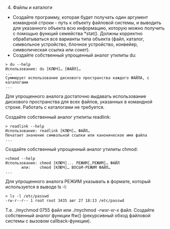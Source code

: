 4. Файлы и каталоги

- Создайте программу, которая будет получать один аргумент командной строки - путь к объекту файловой системы, и выводить для указанного объекта всю информацию, которую можно получить с помощью функций семейства *stat(). Должны корректно обрабатываться все варианты типа объекта (файл, каталог, символьное устройство, блочное устройство, конвейер, символическая ссылка или сокет).
- Создайте собственный упрощенный аналог утилиты du:
```
> du --help
Использование: du [КЛЮЧ]… [ФАЙЛ]…
...
Суммирует использование дискового пространства каждого ФАЙЛА, с каталогами
...
```
Для упрощенного аналога достаточно выдавать использование дискового пространства для всех файлов, указанных в командной строке. Работать с каталогами не требуется.

Создайте собственный аналог утилиты readlink:
```
> readlink --help
Использование: readlink [КЛЮЧ]… ФАЙЛ…
Печатает значение символьной ссылки или каноническое имя файла
...
```

Создайте собственный упрощенный аналог утилиты chmod:

```
>chmod --help
Использование: chmod [КЛЮЧ]... РЕЖИМ[,РЕЖИМ]… ФАЙЛ
       или:    chmod [КЛЮЧ]… ВОСЬМ-РЕЖИМ ФАЙЛ…
...
```

Для упрощенного аналога РЕЖИМ указывать в формате, который используется в выводе ls -l:
```
> ls -l /etc/passwd
-rw-r--r-- 1 root root 3435 авг 27 18:13 /etc/passwd
```
Т.е. ./mychmod 0755 файл или ./mychmod -rwxr-xr-x файл.
Создайте собственный аналог функции ftw() (рекурсивный обход файловой системы с вызовом callback-функции).